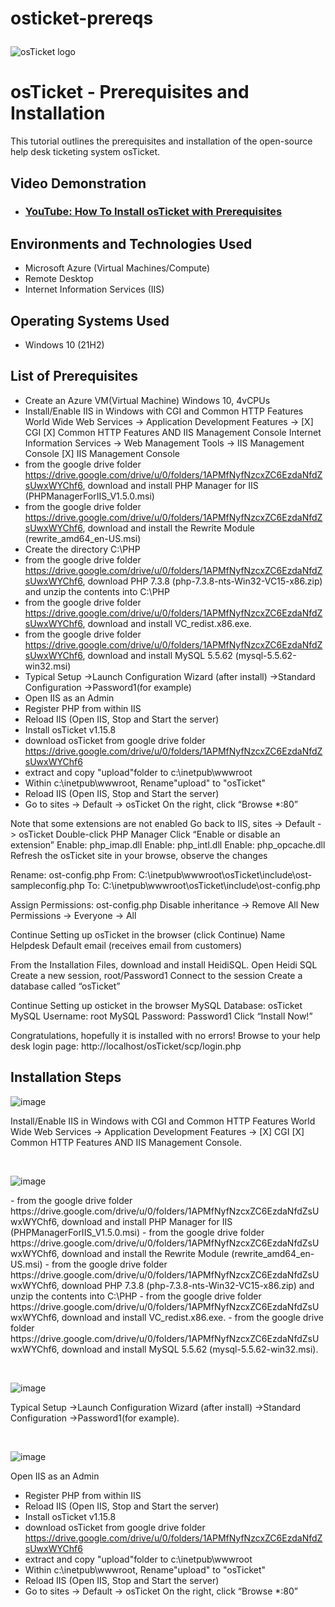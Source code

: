# osticket-prereqs<p align="center">
<img src="https://i.imgur.com/Clzj7Xs.png" alt="osTicket logo"/>
</p>

<h1>osTicket - Prerequisites and Installation</h1>
This tutorial outlines the prerequisites and installation of the open-source help desk ticketing system osTicket.<br />


<h2>Video Demonstration</h2>

- ### [YouTube: How To Install osTicket with Prerequisites](https://www.youtube.com)

<h2>Environments and Technologies Used</h2>

- Microsoft Azure (Virtual Machines/Compute)
- Remote Desktop
- Internet Information Services (IIS)

<h2>Operating Systems Used </h2>

- Windows 10</b> (21H2)

<h2>List of Prerequisites</h2>

- Create an Azure VM(Virtual Machine) Windows 10, 4vCPUs
- Install/Enable IIS in Windows with CGI and Common HTTP Features
 World Wide Web Services -> Application Development Features ->
[X] CGI
[X] Common HTTP Features
AND IIS Management Console
Internet Information Services -> Web Management Tools -> IIS Management Console
	[X] IIS Management Console
- from the google drive folder https://drive.google.com/drive/u/0/folders/1APMfNyfNzcxZC6EzdaNfdZsUwxWYChf6, download and install PHP Manager for IIS (PHPManagerForIIS_V1.5.0.msi)
- from the google drive folder https://drive.google.com/drive/u/0/folders/1APMfNyfNzcxZC6EzdaNfdZsUwxWYChf6, download and install the Rewrite Module (rewrite_amd64_en-US.msi)
- Create the directory C:\PHP
- from the google drive folder https://drive.google.com/drive/u/0/folders/1APMfNyfNzcxZC6EzdaNfdZsUwxWYChf6, download PHP 7.3.8 (php-7.3.8-nts-Win32-VC15-x86.zip) and unzip the contents into C:\PHP
- from the google drive folder https://drive.google.com/drive/u/0/folders/1APMfNyfNzcxZC6EzdaNfdZsUwxWYChf6, download and install VC_redist.x86.exe.
- from the google drive folder https://drive.google.com/drive/u/0/folders/1APMfNyfNzcxZC6EzdaNfdZsUwxWYChf6, download and install MySQL 5.5.62 (mysql-5.5.62-win32.msi)
- Typical Setup ->Launch Configuration Wizard (after install) ->Standard Configuration ->Password1(for example)
- Open IIS as an Admin
- Register PHP from within IIS
- Reload IIS (Open IIS, Stop and Start the server)
- Install osTicket v1.15.8
- download osTicket from google drive folder https://drive.google.com/drive/u/0/folders/1APMfNyfNzcxZC6EzdaNfdZsUwxWYChf6
- extract and copy "upload"folder to c:\inetpub\wwwroot
- Within c:\inetpub\wwwroot, Rename"upload" to "osTicket"
- Reload IIS (Open IIS, Stop and Start the server)
- Go to sites -> Default -> osTicket
On the right, click “Browse *:80”

Note that some extensions are not enabled
Go back to IIS, sites -> Default -> osTicket
Double-click PHP Manager
Click “Enable or disable an extension”
Enable: php_imap.dll
Enable: php_intl.dll
Enable: php_opcache.dll
Refresh the osTicket site in your browse, observe the changes

Rename: ost-config.php
From: C:\inetpub\wwwroot\osTicket\include\ost-sampleconfig.php
To: C:\inetpub\wwwroot\osTicket\include\ost-config.php

Assign Permissions: ost-config.php
Disable inheritance -> Remove All
New Permissions -> Everyone -> All

Continue Setting up osTicket in the browser (click Continue)
Name Helpdesk
Default email (receives email from customers)

From the Installation Files, download and install HeidiSQL.
Open Heidi SQL
Create a new session, root/Password1
Connect to the session
Create a database called “osTicket”

Continue Setting up osticket in the browser
MySQL Database: osTicket
MySQL Username: root
MySQL Password: Password1
Click “Install Now!”

Congratulations, hopefully it is installed with no errors!
Browse to your help desk login page: http://localhost/osTicket/scp/login.php



<h2>Installation Steps</h2>


<p>

![image](https://github.com/JPrice03/osticket-prereqs/assets/140192548/2f7c3cae-858b-44a1-9264-dee4c2762e3f)

</p>
<p>
Install/Enable IIS in Windows with CGI and Common HTTP Features
 World Wide Web Services -> Application Development Features ->
[X] CGI
[X] Common HTTP Features
AND IIS Management Console.
</p>
<br />

![image](https://github.com/JPrice03/osticket-prereqs/assets/140192548/3d3aa441-9baf-4971-8ca0-0039babd98d7)


<p>

</p>
<p>
- from the google drive folder https://drive.google.com/drive/u/0/folders/1APMfNyfNzcxZC6EzdaNfdZsUwxWYChf6, download and install PHP Manager for IIS (PHPManagerForIIS_V1.5.0.msi)
- from the google drive folder https://drive.google.com/drive/u/0/folders/1APMfNyfNzcxZC6EzdaNfdZsUwxWYChf6, download and install the Rewrite Module (rewrite_amd64_en-US.msi)
- from the google drive folder https://drive.google.com/drive/u/0/folders/1APMfNyfNzcxZC6EzdaNfdZsUwxWYChf6, download PHP 7.3.8 (php-7.3.8-nts-Win32-VC15-x86.zip) and unzip the contents into C:\PHP
- from the google drive folder https://drive.google.com/drive/u/0/folders/1APMfNyfNzcxZC6EzdaNfdZsUwxWYChf6, download and install VC_redist.x86.exe.
- from the google drive folder https://drive.google.com/drive/u/0/folders/1APMfNyfNzcxZC6EzdaNfdZsUwxWYChf6, download and install MySQL 5.5.62 (mysql-5.5.62-win32.msi).
</p>
<br />

![image](https://github.com/JPrice03/osticket-prereqs/assets/140192548/6be9f9db-5b64-4ed5-ae36-60b3fd9b825b)

<p>

</p>
<p>
Typical Setup ->Launch Configuration Wizard (after install) ->Standard Configuration ->Password1(for example).
</p>
<br />

![image](https://github.com/JPrice03/osticket-prereqs/assets/140192548/1ba20f3b-d7be-40bc-a9b8-49ad14f6cf07)

Open IIS as an Admin
- Register PHP from within IIS
- Reload IIS (Open IIS, Stop and Start the server)
- Install osTicket v1.15.8
- download osTicket from google drive folder https://drive.google.com/drive/u/0/folders/1APMfNyfNzcxZC6EzdaNfdZsUwxWYChf6
- extract and copy "upload"folder to c:\inetpub\wwwroot
- Within c:\inetpub\wwwroot, Rename"upload" to "osTicket"
- Reload IIS (Open IIS, Stop and Start the server)
- Go to sites -> Default -> osTicket
On the right, click “Browse *:80”
